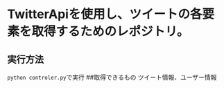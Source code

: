 # TwitterApiを使用し、ツイートの各要素を取得するためのレポジトリ。

## 実行方法
```python controler.py```で実行
##取得できるもの
ツイート情報、ユーザー情報
